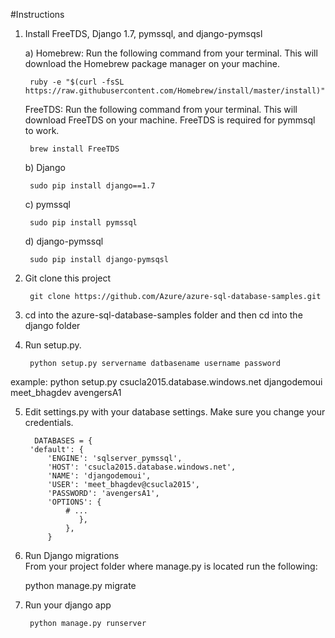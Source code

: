 #Instructions


1. Install FreeTDS, Django 1.7, pymssql, and django-pymsqsl

	a) Homebrew: Run the following command from your terminal. This will download the Homebrew package manager on your machine.

        ruby -e "$(curl -fsSL https://raw.githubusercontent.com/Homebrew/install/master/install)"

	FreeTDS: Run the following command from your terminal. This will download FreeTDS on your 	machine. FreeTDS is required for pymmsql to work.

        brew install FreeTDS
        
	b) Django

        sudo pip install django==1.7

	c) pymssql

        sudo pip install pymssql

	d) django-pymssql

        sudo pip install django-pymsqsl	


2. Git clone this project


        git clone https://github.com/Azure/azure-sql-database-samples.git


3. cd into the azure-sql-database-samples folder and then cd into the django folder


4. Run setup.py. 


        python setup.py servername datbasename username password
        
example: python setup.py csucla2015.database.windows.net djangodemoui meet_bhagdev avengersA1
        
        



5. Edit settings.py with your database settings. Make sure you change your credentials.
        
        
         DATABASES = {
	    'default': {
	        'ENGINE': 'sqlserver_pymssql',
	        'HOST': 'csucla2015.database.windows.net',
	        'NAME': 'djangodemoui',
	        'USER': 'meet_bhagdev@csucla2015',
	        'PASSWORD': 'avengersA1',
	        'OPTIONS': {
	            # ...
        		   },
	    		},
		    }


6. Run Django migrations
<br>From your project folder where manage.py is located run the following:

	python manage.py migrate

7. Run your django app

        python manage.py runserver
